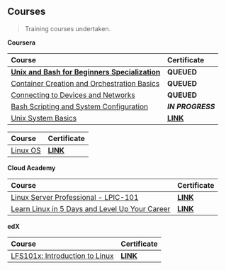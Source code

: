 ## Courses

<div align="justify">

> Training courses undertaken.   

</div>

<div align="left">

**Coursera**   

| Course | Certificate |
| :----- | :----- |
| [**Unix and Bash for Beginners Specialization**](https://www.coursera.org/specializations/unix-and-bash-for-beginners) | **QUEUED** |
| [Container Creation and Orchestration Basics](https://www.coursera.org/learn/codio-container-creation-and-orchestration-basics?specialization=unix-and-bash-for-beginners) | **QUEUED** |
| [Connecting to Devices and Networks](https://www.coursera.org/learn/codio-connecting-to-devices-and-networks?specialization=unix-and-bash-for-beginners) | **QUEUED** |
| [Bash Scripting and System Configuration](https://www.coursera.org/learn/codio-bash-scripting-and-system-configuration?specialization=unix-and-bash-for-beginners) | **_IN PROGRESS_** |
| [Unix System Basics](https://www.coursera.org/learn/codio-unix-system-basics?specialization=unix-and-bash-for-beginners) | [**LINK**](https://storage.googleapis.com/earned-current/coursera/unix-and-bash-for-beginners-specialization/unix-system-basics.pdf) |

| Course | Certificate |
| :----- | :----- |
| [Linux OS](https://www.coursera.org/learn/illinois-tech-linux-os) | [**LINK**](https://storage.googleapis.com/earned-current/coursera/linux-os.pdf) |

</div>

<div align="left">

**Cloud Academy**   

| Course | Certificate |
| :----- | :----- |
| [Linux Server Professional - LPIC-101](https://cloudacademy.com/learning-paths/linux-certification-lpic-1-8/) | [**LINK**](https://storage.googleapis.com/earned-current/cloud-academy/linux-server-professional-lpic-101.pdf) |
| [Learn Linux in 5 Days and Level Up Your Career](https://cloudacademy.com/learning-paths/learn-linux-in-5-days-3022/) | [**LINK**](https://storage.googleapis.com/earned-current/cloud-academy/learn-linux-in-5-days-and-level-up-your-career.pdf) |

</div>

<div align="left">

**edX**   

| Course | Certificate |
| :----- | :----- |
| [LFS101x: Introduction to Linux](https://www.edx.org/learn/linux/the-linux-foundation-introduction-to-linux) | [**LINK**](https://storage.googleapis.com/earned-current/edx/lfs101x-introduction-to-linux.pdf) |

</div>